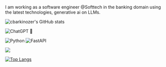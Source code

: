 I am working as a software engineer @Softtech in the banking domain using the latest technologies, generative ai on LLMs. 

![cbarkinozer's GitHub stats](https://github-readme-stats.vercel.app/api?username=cbarkinozer&show_icons=true&theme=tokyonight)

![ChatGPT](https://img.shields.io/badge/chatGPT-74aa9c?style=for-the-badge&logo=openai&logoColor=white)
🤗  

![Python](https://img.shields.io/badge/python-3670A0?style=for-the-badge&logo=python&logoColor=ffdd54)
![FastAPI](https://img.shields.io/badge/FastAPI-005571?style=for-the-badge&logo=fastapi)

![](https://komarev.com/ghpvc/?username=cbarkinozer&color=BAEEDA)


[![Top Langs](https://github-readme-stats.vercel.app/api/top-langs/?username=cbarkinozer&hide=dockerfile,asp.net,javascript,html,css,scss,less,jupyter%20notebook&langs_count=10)](https://github.com/anuraghazra/github-readme-stats)
